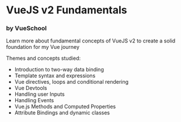 # VueJS v2 Fundamentals
### **by VueSchool**

Learn more about fundamental concepts of VueJS v2 to create a solid foundation for my Vue journey

Themes and concepts studied:
- Introduction to two-way data binding
- Template syntax and expressions
- Vue directives, loops and conditional rendering
- Vue Devtools
- Handling user Inputs
- Handling Events
- Vue.js Methods and Computed Properties
- Attribute Bindings and dynamic classes